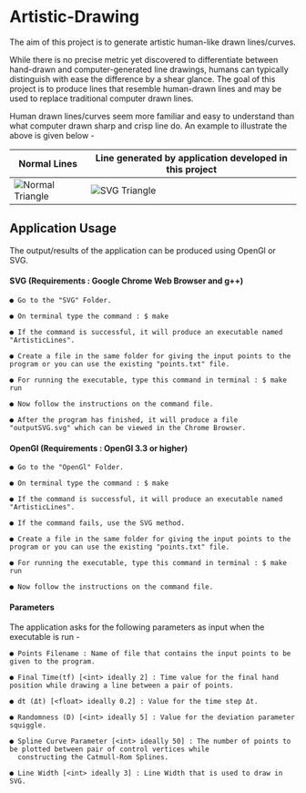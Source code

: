 # Artistic-Drawing
The aim of this project is to generate artistic human-like drawn lines/curves.

While there is no precise metric yet discovered to differentiate between hand-drawn and computer-generated line drawings, humans can typically distinguish with ease the difference by a shear glance. The goal of this project is to produce lines that resemble human-drawn lines and may be used to replace traditional computer drawn lines.

Human drawn lines/curves seem more familiar and easy to understand than what computer drawn sharp and crisp line do. An example to illustrate the above is given below -

Normal Lines| Line generated by application developed in this project
------------ | -------------
![Normal Triangle](SVG/Results/Triangle_Normal.png) | ![SVG Triangle](SVG/Results/Triangle_SVG.png)

## Application Usage
The output/results of the application can be produced using OpenGl or SVG.
#### SVG (Requirements : Google Chrome Web Browser and g++)

    ● Go to the "SVG" Folder.

    ● On terminal type the command : $ make

    ● If the command is successful, it will produce an executable named "ArtisticLines".

    ● Create a file in the same folder for giving the input points to the program or you can use the existing "points.txt" file.

    ● For running the executable, type this command in terminal : $ make run

    ● Now follow the instructions on the command file.

    ● After the program has finished, it will produce a file "outputSVG.svg" which can be viewed in the Chrome Browser.

#### OpenGl (Requirements : OpenGl 3.3 or higher)

    ● Go to the "OpenGl" Folder.

    ● On terminal type the command : $ make

    ● If the command is successful, it will produce an executable named "ArtisticLines".

    ● If the command fails, use the SVG method.

    ● Create a file in the same folder for giving the input points to the program or you can use the existing "points.txt" file.

    ● For running the executable, type this command in terminal : $ make run

    ● Now follow the instructions on the command file.

#### Parameters
The application asks for the following parameters as input when the executable is run -

    ● Points Filename : Name of file that contains the input points to be given to the program.

    ● Final Time(tf) [<int> ideally 2] : Time value for the final hand position while drawing a line between a pair of points.

    ● dt (Δt) [<float> ideally 0.2] : Value for the time step Δt.

    ● Randomness (D) [<int> ideally 5] : Value for the deviation parameter squiggle.

    ● Spline Curve Parameter [<int> ideally 50] : The number of points to be plotted between pair of control vertices while
      constructing the Catmull-Rom Splines.

    ● Line Width [<int> ideally 3] : Line Width that is used to draw in SVG.
